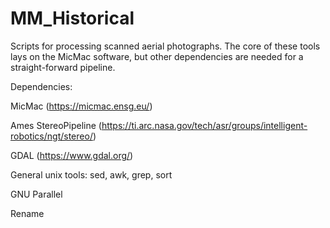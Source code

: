 # MM_Historical
Scripts for processing scanned aerial photographs. The core of these tools lays on the MicMac software, but other dependencies are needed for a straight-forward pipeline.

Dependencies:

MicMac (https://micmac.ensg.eu/)

Ames StereoPipeline (https://ti.arc.nasa.gov/tech/asr/groups/intelligent-robotics/ngt/stereo/)

GDAL (https://www.gdal.org/)

General unix tools: sed, awk, grep, sort

GNU Parallel

Rename
